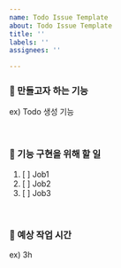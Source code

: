 ```yaml
---
name: Todo Issue Template
about: Todo Issue Template
title: ''
labels: ''
assignees: ''

---
```


### 🔸 만들고자 하는 기능
ex) Todo 생성 기능

<br>

### 🔸 기능 구현을 위해 할 일
1. [ ] Job1
2. [ ] Job2
3. [ ] Job3

<br>

### 🔸 예상 작업 시간
ex) 3h
